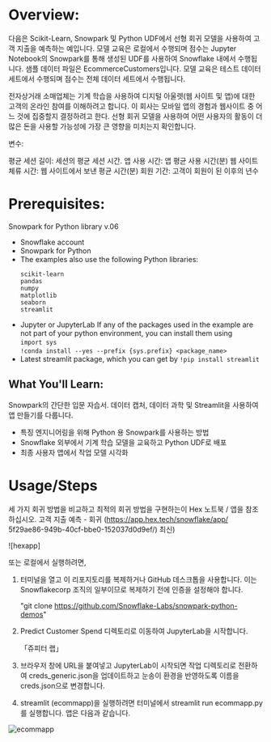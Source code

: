 # Overview:
다음은 Scikit-Learn, Snowpark 및 Python UDF에서 선형 회귀 모델을 사용하여 고객 지출을 예측하는 예입니다. 모델 교육은 로컬에서 수행되며 점수는 Jupyter Notebook의 Snowpark를 통해 생성된 UDF를 사용하여 Snowflake 내에서 수행됩니다. 샘플 데이터 파일은 EcommerceCustomers입니다. 모델 교육은 테스트 데이터 세트에서 수행되며 점수는 전체 데이터 세트에서 수행됩니다.


전자상거래 소매업체는 기계 학습을 사용하여 디지털 아울렛(웹 사이트 및 앱)에 대한 고객의 온라인 참여를 이해하려고 합니다. 이 회사는 모바일 앱의 경험과 웹사이트 중 어느 것에 집중할지 결정하려고 한다. 선형 회귀 모델을 사용하여 어떤 사용자의 활동이 더 많은 돈을 사용할 가능성에 가장 큰 영향을 미치는지 확인합니다.

변수:

평균 세션 길이: 세션의 평균 세션 시간.
앱 사용 시간: 앱 평균 사용 시간(분)
웹 사이트 체류 시간: 웹 사이트에서 보낸 평균 시간(분)
회원 기간: 고객이 회원이 된 이후의 년수

# Prerequisites:
Snowpark for Python library v.06

* Snowflake account
* Snowpark for Python
* The examples also use the following Python libraries:
   ```
   scikit-learn
   pandas
   numpy
   matplotlib
   seaborn
   streamlit
   ```
* Jupyter or JupyterLab
If any of the packages used in the example are not part of your python environment, you can install them using
<br>`import sys`<br>
`!conda install --yes --prefix {sys.prefix} <package_name>`
* Latest streamlit package, which you can get by
 `!pip install streamlit`

## What You'll Learn:
Snowpark의 간단한 입문 자습서. 데이터 캡처, 데이터 과학 및 Streamlit을 사용하여 앱 만들기를 다룹니다.

* 특징 엔지니어링을 위해 Python 용 Snowpark를 사용하는 방법
* Snowflake 외부에서 기계 학습 모델을 교육하고 Python UDF로 배포
* 최종 사용자 앱에서 작업 모델 시각화


# Usage/Steps

세 가지 회귀 방법을 비교하고 최적의 회귀 방법을 구현하는이 Hex 노트북 / 앱을 참조하십시오. 고객 지출 예측 - 회귀 (https://app.hex.tech/snowflake/app/ 5f29ae86-949b-40cf-bbe0-152037d0d9ef/) 최신)


![hexapp]


또는 로컬에서 실행하려면,

1. 터미널을 열고 이 리포지토리를 복제하거나 GitHub 데스크톱을 사용합니다. 이는 Snowflakecorp 조직의 일부이므로 복제하기 전에 인증을 설정해야 합니다.

      "git clone https://github.com/Snowflake-Labs/snowpark-python-demos"

2. Predict Customer Spend 디렉토리로 이동하여 JupyterLab을 시작합니다.

      「쥬피터 랩」

3. 브라우저 창에 URL을 붙여넣고 JupyterLab이 시작되면 작업 디렉토리로 전환하여 creds_generic.json을 업데이트하고 눈송이 환경을 반영하도록 이름을 creds.json으로 변경합니다.

4. streamlit (ecommapp)을 실행하려면 터미널에서 streamlit run ecommapp.py를 실행합니다.
     앱은 다음과 같습니다.

![ecommapp](https://user-images.githubusercontent.com/1723932/179316941-87b298f2-43de-4635-a0b1-bdc68f059605.png)
